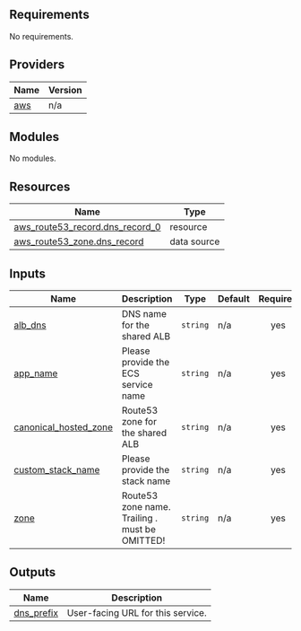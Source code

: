 <!-- START -->
## Requirements

No requirements.

## Providers

| Name | Version |
|------|---------|
| <a name="provider_aws"></a> [aws](#provider\_aws) | n/a |

## Modules

No modules.

## Resources

| Name | Type |
|------|------|
| [aws_route53_record.dns_record_0](https://registry.terraform.io/providers/hashicorp/aws/latest/docs/resources/route53_record) | resource |
| [aws_route53_zone.dns_record](https://registry.terraform.io/providers/hashicorp/aws/latest/docs/data-sources/route53_zone) | data source |

## Inputs

| Name | Description | Type | Default | Required |
|------|-------------|------|---------|:--------:|
| <a name="input_alb_dns"></a> [alb\_dns](#input\_alb\_dns) | DNS name for the shared ALB | `string` | n/a | yes |
| <a name="input_app_name"></a> [app\_name](#input\_app\_name) | Please provide the ECS service name | `string` | n/a | yes |
| <a name="input_canonical_hosted_zone"></a> [canonical\_hosted\_zone](#input\_canonical\_hosted\_zone) | Route53 zone for the shared ALB | `string` | n/a | yes |
| <a name="input_custom_stack_name"></a> [custom\_stack\_name](#input\_custom\_stack\_name) | Please provide the stack name | `string` | n/a | yes |
| <a name="input_zone"></a> [zone](#input\_zone) | Route53 zone name. Trailing . must be OMITTED! | `string` | n/a | yes |

## Outputs

| Name | Description |
|------|-------------|
| <a name="output_dns_prefix"></a> [dns\_prefix](#output\_dns\_prefix) | User-facing URL for this service. |
<!-- END -->